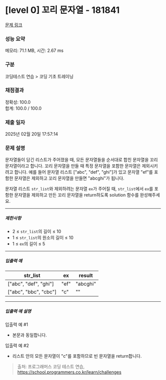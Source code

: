 # [level 0] 꼬리 문자열 - 181841 

[문제 링크](https://school.programmers.co.kr/learn/courses/30/lessons/181841) 

### 성능 요약

메모리: 71.1 MB, 시간: 2.67 ms

### 구분

코딩테스트 연습 > 코딩 기초 트레이닝

### 채점결과

정확성: 100.0<br/>합계: 100.0 / 100.0

### 제출 일자

2025년 02월 20일 17:57:14

### 문제 설명

<p style="user-select: auto !important;">문자열들이 담긴 리스트가 주어졌을 때, 모든 문자열들을 순서대로 합친 문자열을 꼬리 문자열이라고 합니다. 꼬리 문자열을 만들 때 특정 문자열을 포함한 문자열은 제외시키려고 합니다. 예를 들어 문자열 리스트 ["abc", "def", "ghi"]가 있고 문자열 "ef"를 포함한 문자열은 제외하고 꼬리 문자열을 만들면 "abcghi"가 됩니다.</p>

<p style="user-select: auto !important;">문자열 리스트 <code style="user-select: auto !important;">str_list</code>와 제외하려는 문자열 <code style="user-select: auto !important;">ex</code>가 주어질 때, <code style="user-select: auto !important;">str_list</code>에서 <code style="user-select: auto !important;">ex</code>를 포함한 문자열을 제외하고 만든 꼬리 문자열을 return하도록 solution 함수를 완성해주세요.</p>

<hr style="user-select: auto !important;">

<h5 style="user-select: auto !important;">제한사항</h5>

<ul style="user-select: auto !important;">
<li style="user-select: auto !important;">2 ≤ <code style="user-select: auto !important;">str_list</code>의 길이 ≤ 10</li>
<li style="user-select: auto !important;">1 ≤ <code style="user-select: auto !important;">str_list</code>의 원소의 길이 ≤ 10</li>
<li style="user-select: auto !important;">1 ≤ <code style="user-select: auto !important;">ex</code>의 길이 ≤ 5</li>
</ul>

<hr style="user-select: auto !important;">

<h5 style="user-select: auto !important;">입출력 예</h5>
<table class="table" style="user-select: auto !important;">
        <thead style="user-select: auto !important;"><tr style="user-select: auto !important;">
<th style="user-select: auto !important;">str_list</th>
<th style="user-select: auto !important;">ex</th>
<th style="user-select: auto !important;">result</th>
</tr>
</thead>
        <tbody style="user-select: auto !important;"><tr style="user-select: auto !important;">
<td style="user-select: auto !important;">["abc", "def", "ghi"]</td>
<td style="user-select: auto !important;">"ef"</td>
<td style="user-select: auto !important;">"abcghi"</td>
</tr>
<tr style="user-select: auto !important;">
<td style="user-select: auto !important;">["abc", "bbc", "cbc"]</td>
<td style="user-select: auto !important;">"c"</td>
<td style="user-select: auto !important;">""</td>
</tr>
</tbody>
      </table>
<hr style="user-select: auto !important;">

<h5 style="user-select: auto !important;">입출력 예 설명</h5>

<p style="user-select: auto !important;">입출력 예 #1</p>

<ul style="user-select: auto !important;">
<li style="user-select: auto !important;">본문과 동일합니다.</li>
</ul>

<p style="user-select: auto !important;">입출력 예 #2</p>

<ul style="user-select: auto !important;">
<li style="user-select: auto !important;">리스트 안의 모든 문자열이 "c"를 포함하므로 빈 문자열을 return합니다.</li>
</ul>


> 출처: 프로그래머스 코딩 테스트 연습, https://school.programmers.co.kr/learn/challenges